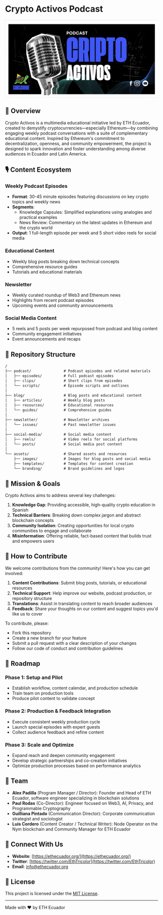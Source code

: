 # Crypto Activos Podcast

![Crypto Activos Logo](/assets/banner.jpeg)

## 🌟 Overview

Crypto Activos is a multimedia educational initiative led by ETH Ecuador, created to demystify cryptocurrencies—especially Ethereum—by combining engaging weekly podcast conversations with a suite of complementary educational content. Inspired by Ethereum's commitment to decentralization, openness, and community empowerment, the project is designed to spark innovation and foster understanding among diverse audiences in Ecuador and Latin America.

## 🎙️ Content Ecosystem

### Weekly Podcast Episodes

- **Format**: 30-45 minute episodes featuring discussions on key crypto topics and weekly news
- **Segments**:
  - Knowledge Capsules: Simplified explanations using analogies and practical examples
  - News Review: Commentary on the latest updates in Ethereum and the crypto world
- **Output**: 1 full-length episode per week and 5 short video reels for social media

### Educational Content

- Weekly blog posts breaking down technical concepts
- Comprehensive resource guides
- Tutorials and educational materials

### Newsletter

- Weekly curated roundup of Web3 and Ethereum news
- Highlights from recent podcast episodes
- Upcoming events and community announcements

### Social Media Content

- 5 reels and 5 posts per week repurposed from podcast and blog content
- Community engagement initiatives
- Event announcements and recaps

## 📂 Repository Structure

```
/
├── podcast/               # Podcast episodes and related materials
│   ├── episodes/          # Full podcast episodes
│   ├── clips/             # Short clips from episodes
│   └── scripts/           # Episode scripts and outlines
│
├── blog/                  # Blog posts and educational content
│   ├── articles/          # Weekly blog posts
│   ├── resources/         # Educational resources
│   └── guides/            # Comprehensive guides
│
├── newsletter/            # Newsletter archives
│   └── issues/            # Past newsletter issues
│
├── social-media/          # Social media content
│   ├── reels/             # Video reels for social platforms
│   └── posts/             # Social media post content
│
└── assets/                # Shared assets and resources
    ├── images/            # Images for blog posts and social media
    ├── templates/         # Templates for content creation
    └── branding/          # Brand guidelines and logos
```

## 🎯 Mission & Goals

Crypto Activos aims to address several key challenges:

1. **Knowledge Gap**: Providing accessible, high-quality crypto education in Spanish
2. **Technical Barriers**: Breaking down complex jargon and abstract blockchain concepts
3. **Community Isolation**: Creating opportunities for local crypto communities to engage and collaborate
4. **Misinformation**: Offering reliable, fact-based content that builds trust and empowers users

## 🤝 How to Contribute

We welcome contributions from the community! Here's how you can get involved:

1. **Content Contributions**: Submit blog posts, tutorials, or educational resources
2. **Technical Support**: Help improve our website, podcast production, or repository structure
3. **Translations**: Assist in translating content to reach broader audiences
4. **Feedback**: Share your thoughts on our content and suggest topics you'd like us to cover

To contribute, please:

- Fork this repository
- Create a new branch for your feature
- Submit a pull request with a clear description of your changes
- Follow our code of conduct and contribution guidelines

## 📅 Roadmap

### Phase 1: Setup and Pilot

- Establish workflow, content calendar, and production schedule
- Train team on production tools
- Produce pilot content to validate concept

### Phase 2: Production & Feedback Integration

- Execute consistent weekly production cycle
- Launch special episodes with expert guests
- Collect audience feedback and refine content

### Phase 3: Scale and Optimize

- Expand reach and deepen community engagement
- Develop strategic partnerships and co-creation initiatives
- Optimize production processes based on performance analytics

## 👥 Team

- **Alex Padilla** (Program Manager / Director): Founder and Head of ETH Ecuador, software engineer specializing in blockchain solutions
- **Paul Rodas** (Co-Director): Engineer focused on Web3, AI, Privacy, and Programmable Cryptography
- **Guilliana Pintado** (Communication Director): Corporate communication strategist and sociologist
- **Luis Cordero** (Content Creator / Technical Writer): Node Operator on the Nym blockchain and Community Manager for ETH Ecuador

## 📱 Connect With Us

- **Website**: [https://ethecuador.org/](https://ethecuador.org/)
- **Twitter**: [https://twitter.com/EthTricolor](https://twitter.com/EthTricolor)
- **Email**: [info@ethecuador.org](mailto:info@ethecuador.org)

## 📄 License

This project is licensed under the [MIT License](LICENSE).

---

Made with ❤️ by ETH Ecuador
